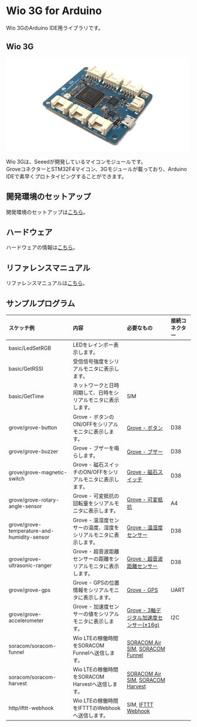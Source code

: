 # Wio 3G for Arduino

Wio 3GのArduino IDE用ライブラリです。

## Wio 3G

![1](img/1.png)

Wio 3Gは、Seeedが開発しているマイコンモジュールです。  
GroveコネクターとSTM32F4マイコン、3Gモジュールが載っており、Arduino IDEで素早くプロトタイピングすることができます。

## 開発環境のセットアップ

開発環境のセットアップは[こちら](setup-ja.md)。

## ハードウェア

ハードウェアの情報は[こちら](hardware-ja.md)。

## リファレンスマニュアル

リファレンスマニュアルは[こちら](reference-ja.md)。

## サンプルプログラム

|スケッチ例|内容|必要なもの|接続コネクター|
|:--|:--|:--|:--|
|basic/LedSetRGB|LEDをレインボー表示します。|||
|basic/GetRSSI|受信信号強度をシリアルモニタに表示します。|||
|basic/GetTime|ネットワークと日時同期して、日時をシリアルモニタに表示します。|SIM||
|grove/grove-button|Grove - ボタンのON/OFFをシリアルモニタに表示します。|[Grove - ボタン](https://www.seeedstudio.com/Grove-Button-p-766.html)|D38|
|grove/grove-buzzer|Grove - ブザーを鳴らします。|[Grove - ブザー](https://www.seeedstudio.com/Grove-Buzzer-p-768.html)|D38|
|grove/grove-magnetic-switch|Grove - 磁石スイッチのON/OFFをシリアルモニタに表示します。|[Grove - 磁石スイッチ](https://www.seeedstudio.com/Grove-Magnetic-Switch-p-744.html)|D38|
|grove/grove-rotary-angle-sensor|Grove - 可変抵抗の回転量をシリアルモニタに表示します。|[Grove - 可変抵抗](https://www.seeedstudio.com/Grove-Rotary-Angle-Sensor-p-770.html)|A4|
|grove/grove-temperature-and-humidity-sensor|Grove - 温湿度センサーの温度、湿度をシリアルモニタに表示します。|[Grove - 温湿度センサー](https://www.seeedstudio.com/Grove-Temperature-%26-Humidity-Sensor-p-745.html)|D38|
|grove/grove-ultrasonic-ranger|Grove - 超音波距離センサーの距離をシリアルモニタに表示します。|[Grove - 超音波距離センサー](https://www.seeedstudio.com/Grove-Ultrasonic-Ranger-p-960.html)|D38|
|grove/grove-gps|Grove - GPSの位置情報をシリアルモニタに表示します。|[Grove - GPS](https://www.seeedstudio.com/Grove-GPS-p-959.html)|UART|
|grove/grove-accelerometer|Grove - 加速度センサーの値をシリアルモニタに表示します。|[Grove - 3軸デジタル加速度センサー(±16g)](https://www.seeedstudio.com/Grove-3-Axis-Digital-Accelerometer%28%C2%B116g%29-p-1156.html)|I2C|
|soracom/soracom-funnel|Wio LTEの稼働時間をSORACOM Funnelへ送信します。|[SORACOM Air SIM](https://soracom.jp/services/air/cellular/), [SORACOM Funnel](https://soracom.jp/services/funnel/)||
|soracom/soracom-harvest|Wio LTEの稼働時間をSORACOM Harvestへ送信します。|[SORACOM Air SIM](https://soracom.jp/services/air/cellular/), [SORACOM Harvest](https://soracom.jp/services/harvest/)||
|http/ifttt-webhook|Wio LTEの稼働時間をIFTTTのWebhookへ送信します。|SIM, [IFTTT Webhook](https://ifttt.com/maker_webhooks)||
